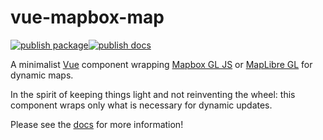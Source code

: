 # vue-mapbox-map

[![publish package](https://github.com/benchmark-urbanism/vue-mapbox-map/actions/workflows/publish_package.yml/badge.svg)](https://github.com/benchmark-urbanism/vue-mapbox-map/actions/workflows/publish_package.yml)[![publish docs](https://github.com/benchmark-urbanism/vue-mapbox-map/actions/workflows/firebase-hosting-pull-request.yml/badge.svg)](https://github.com/benchmark-urbanism/vue-mapbox-map/actions/workflows/firebase-hosting-pull-request.yml)

A minimalist [Vue](https://vuejs.org/) component wrapping [Mapbox GL JS](https://www.mapbox.com/mapbox-gl-js/api/) or [MapLibre GL](https://github.com/maplibre/maplibre-gl-js) for dynamic maps.

In the spirit of keeping things light and not reinventing the wheel: this component wraps only what is necessary for dynamic updates.

Please see the [docs](https://vue-mapbox-map.web.app/) for more information!
